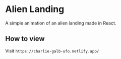 # Alien Landing

A simple animation of an alien landing made in React. 

## How to view

Visit `https://charlie-galb-ufo.netlify.app/`
